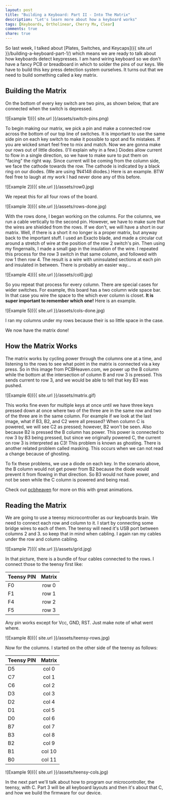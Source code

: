 ```yaml
---
layout: post
title: "Building a Keyboard: Part II - Into The Matrix"
description: "Let's learn more about how a keyboard works"
tags: [Keyboards, Ortholinear, Cherry Mx, Clear]
comments: true
share: true
---
```


So last week, I talked about [Plates, Switches, and Keycaps]({{ site.url }}/building-a-keyboard-part-1/) which means we 
are ready to talk about how keyboards detect keypresses. I am hand wiring keyboard so we don't have a fancy PCB or 
breadboard in which to solder the pins of our keys. We have to build this key press detection system ourselves. It turns 
out that we need to build something called a key matrix.

Building the Matrix
-------------------

On the bottom of every key switch are two pins, as shown below, that are connected when the switch is depressed.

![Example 1]({{ site.url }}/assets/switch-pins.png)

To begin making our matrix, we pick a pin and make a connected row across the bottom of our top line of switches. It is 
important to use the same side pin on each key switch to make it possible to spot and fix mistakes.  If you are wicked 
smart feel free to mix and match. Now we are gonna make our rows out of little diodes. (I'll explain why in a few.) 
Diodes allow current to flow in a single direction, so we have to make sure to put them on "facing" the right way. Since 
current will be coming from the column side, we face the cathode towards the row. The cathode is indicated by a black 
ring on our diodes. (We are using 1N4148 diodes.) Here is an example. BTW feel free to laugh at my work I had never done 
any of this before.

![Example 2]({{ site.url }}/assets/row0.jpg)

We repeat this for all four rows of the board.

![Example 3]({{ site.url }}/assets/rows-done.jpg)

With the rows done, I began working on the columns. For the columns, we run a cable vertically to the second pin. However, 
we have to make sure that the wires are shielded from the rows. If we don't, we will have a short in our matrix. Well, 
if there is a short it no longer is a proper matrix, but anyway back to the important stuff. I used an Exacto blade, and 
made a circular cut around a stretch of wire at the position of the row 2 switch's pin. Then using my fingernails, I made 
a small gap in the insulation of the wire. I repeated this process for the row 3 switch in that same column, and followed 
with row 1 then row 4.  The result is a wire with uninsulated sections at each pin and insulated in between. There is 
probably an easier way...

![Example 4]({{ site.url }}/assets/col0.jpg)

So you repeat that process for every column. There are special cases for wider switches. For example, this board has a 
two column wide space bar. In that case you wire the space to the which ever column is closet. **It is super important to
remember which one!**  Here is an example.

![Example 5]({{ site.url }}/assets/cols-done.jpg)

I ran my columns under my rows because their is so little space in the case. 

We now have the matrix done!

How the Matrix Works
--------------------

The matrix works by cycling power through the columns one at a time, and listening to the rows to see what point in the 
matrix is connected via a key press.  So in this image from PCBHeaven.com, we power up the B column while the bottom at 
the intersection of column B and row 3 is pressed. This sends current to row 3, and we would be able to tell that key B3 
was pushed.

![Example 6]({{ site.url }}/assets/matrix.gif)

This works fine even for multiple keys at once until we have three keys pressed down at once where two of the three are 
in the same row and two of the three are in the same column.  For example if we look at the last image, what if B3, B2, 
and C2 were all pressed?  When column C is powered, we will see C2 as pressed; however, B2 won't be seen. Also because 
B2 is pressed the B column has power. This power is connected to row 3 by B3 being pressed, but since we originally 
powered C, the current on row 3 is interpreted as C3! This problem is known as ghosting. There is another related problem 
called masking. This occurs when we can not read a change because of ghosting.

To fix these problems, we use a diode on each key. In the scenario above, the B column would not get power from B2 because 
the diode would prevent it from flowing in that direction. So B3 would not have power, and not be seen while the C column 
is powered and being read.

Check out [pcbheaven](http://pcbheaven.com/wikipages/How_Key_Matrices_Works/) for more on this with great animations.

Reading the Matrix
------------------

We are going to use a teensy microcontroller as our keyboards brain. We need to connect each row and column to it. I 
start by connecting some bridge wires to each of them. The teensy will need it's USB port between columns 2 and 3. so 
keep that in mind when cabling. I again ran my cables under the row and column cabling.

![Example 7]({{ site.url }}/assets/grid.jpg)

In that picture, there is a bundle of four cables connected to the rows.  I connect those to the teensy first like:

| Teensy PIN | Matrix |
| ---------- |:------:|
|F0 | row 0|
|F1 | row 1| 
|F4 | row 2| 
|F5 | row 3| 

Any pin works except for Vcc, GND, RST. Just make note of what went where.

![Example 8]({{ site.url }}/assets/teensy-rows.jpg)

Now for the columns. I started on the other side of the teensy as follows:

| Teensy PIN | Matrix |
| ---------- |:------:|
| D5 | col 0 |
| C7 | col 1 |
| C6 | col 2 |
| D3 | col 3 |
| D2 | col 4 |
| D1 | col 5 |
| D0 | col 6 |
| B7 | col 7 |
| B3 | col 8 |
| B2 | col 9 |
| B1 | col 10 |
| B0 | col 11 |


![Example 9]({{ site.url }}/assets/teensy-cols.jpg)

In the next part we'll talk about how to program our microcontroller, the teensy, with C. Part 3 will be all keyboard 
layouts and then it's about that C, and how we build the firmware for our device.
